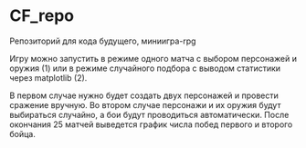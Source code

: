 # CF_repo
Репозиторий для кода будущего, миниигра-rpg 

Игру можно запустить в режиме одного матча с выбором персонажей и оружия (1) или в режиме случайного подбора с выводом статистики через matplotlib (2).

В первом случае нужно будет создать двух персонажей и провести сражение вручную.
Во втором случае персонажи и их оружия будут выбираться случайно, а бои будут проводиться автоматически. После окончания 25 матчей выведется график числа побед первого и второго бойца.
